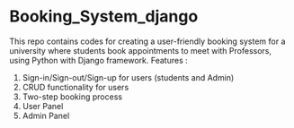 # Booking_System_django
This repo contains codes for creating a user-friendly booking system for a university where students book appointments to meet with Professors, using Python with Django framework.
 Features :
1. Sign-in/Sign-out/Sign-up for users (students and Admin)
2. CRUD functionality for users
3. Two-step booking process
4. User Panel
5. Admin Panel
